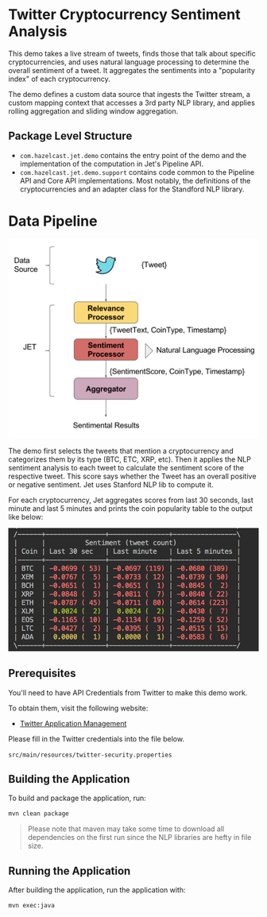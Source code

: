 # Twitter Cryptocurrency Sentiment Analysis

This demo takes a live stream of tweets, finds those that talk about 
specific cryptocurrencies, and uses natural language processing to 
determine the overall sentiment of a tweet. It aggregates the 
sentiments into a "popularity index" of each cryptocurrency. 

The demo defines a custom data source that ingests the Twitter stream,
a custom mapping context that accesses a 3rd party NLP library, and
applies rolling aggregation and sliding window aggregation.

## Package Level Structure

- `com.hazelcast.jet.demo` contains the entry point of the demo and the 
  implementation of the computation in Jet's Pipeline API.
- `com.hazelcast.jet.demo.support` contains code common to the Pipeline API
  and Core API implementations. Most notably, the definitions of the 
  cryptocurrencies and an adapter class for the Standford NLP library.

# Data Pipeline

![](./diagram.png)

The demo first selects the tweets that mention a cryptocurrency and 
categorizes them by its type (BTC, ETC, XRP, etc). Then it applies the
NLP sentiment analysis to each tweet to calculate the sentiment score of
the respective tweet. This score says whether the Tweet has an overall
positive or negative sentiment. Jet uses Stanford NLP lib to compute it.

For each cryptocurrency, Jet aggregates scores from last 30 seconds, last
minute and last 5 minutes and prints the coin popularity table to the output
like below: 
 
![](./output.png)
  

## Prerequisites

You'll need to have API Credentials from Twitter to make this demo work.

To obtain them, visit the following website:
- [Twitter Application Management](http://apps.twitter.com/)

Please fill in the Twitter credentials into the file below.

`src/main/resources/twitter-security.properties`


## Building the Application

To build and package the application, run:

```bash
mvn clean package
```

>Please note that maven may take some time to download all dependencies
>on the first run since the NLP libraries are hefty in file size.

## Running the Application

After building the application, run the application with: 

```bash
mvn exec:java
```
